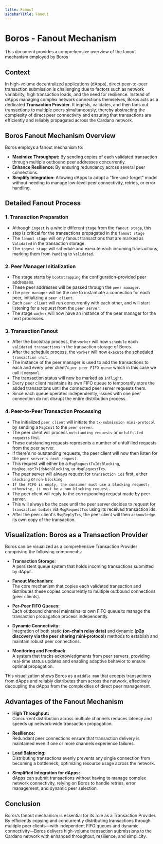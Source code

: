 ```yaml
---
title: Fanout
sidebarTitle: Fanout
---
```


# Boros - Fanout Mechanism

This document provides a comprehensive overview of the fanout mechanism employed by Boros

## Context

In high-volume decentralized applications (dApps), direct peer-to-peer transaction submission is challenging due to factors such as network variability, high transaction loads, and the need for resilience. Instead of dApps managing complex network connections themselves, Boros acts as a dedicated **Transaction Provider**. It ingests, validates, and then fans out transactions to multiple peers simultaneously, thereby abstracting the complexity of direct peer connectivity and ensuring that transactions are efficiently and reliably propagated across the Cardano network.

## Boros Fanout Mechanism Overview

Boros employs a fanout mechanism to:
- **Maximize Throughput:** By sending copies of each validated transaction through multiple outbound peer addresses concurrently.
- **Enhance Resilience:** By ensuring redundancy across several peer connections.
- **Simplify Integration:** Allowing dApps to adopt a "fire-and-forget" model without needing to manage low-level peer connectivity, retries, or error handling.

## Detailed Fanout Process

### 1. Transaction Preparation
- Although `ingest` is a whole different `stage` from the `fanout stage`, this step is critical for the transactions propagated in the `fanout stage`
- The `fanout stage` will only fanout transactions that are marked as `Validated` in the transaction storage.
- The `ingest stage` will schedule and execute each incoming transactions, marking them from `Pending` to `Validated`.

### 2. Peer Manager Initialization
- The stage starts by `bootstrapping` the configuration-provided peer addresses.
- These peer addresses will be passed through the `peer manager`.
- The `peer manager` will be the one to instantiate a connection for each peer, initializing a `peer client`.
- Each `peer client` will run concurrently with each other, and will start listening for a request from the `peer server`.
- The stage `worker` will now have an instance of the peer manager for the next processes.

### 3. Transaction Fanout
- After the bootstrap process, the `worker` will now `schedule` each `validated transactions` in the transaction storage of Boros.
- After the schedule process, the `worker` will now `execute` the scheduled `transaction unit`.
- The instance of the peer manager is used to add the transactions to each and every peer client's `per-peer FIFO queue` which in this case we call it `mempool`.
- The transaction status will now be marked as `Inflight`.
- Every peer client maintains its own FIFO queue to temporarily store the added transactions until the connected peer server requests them.
- Since each queue operates independently, issues with one peer connection do not disrupt the entire distribution process.

### 4. Peer-to-Peer Transaction Processing
- The initialized `peer client` will initiate the `tx-submission mini-protocol` by sending a `MsgInit` to the `peer server`.
- The peer client will process `outstanding requests` or `unfulfilled requests` first.
- These outstanding requests represents a number of unfulfilled requests from the peer server.
- If there's no outstanding requests, the peer client will now then listen for the `peer server's next request`.
- This request will either be a `MsgRequestTxIdsBlocking`, `MsgRequestTxIdsNonBlocking`, or `MsgRequestTxs`.
- The peer server will always request for `transaction ids` first, either `blocking` or `non-blocking`.
- `If the FIFO is empty, the consumer must use a blocking request; otherwise, it must be a non-blocking request.`
- The peer client will reply to the corresponding request made by peer server.
- This will always be the case until the peer server decides to request for `transaction bodies` via `MsgRequestTxs` using its received transaction ids.
- After the peer client's `MsgReplyTxs`, the peer client will then `acknowledge` its own copy of the transaction.

## Visualization: Boros as a Transaction Provider

Boros can be visualized as a comprehensive Transaction Provider comprising the following components:

- **Transaction Storage:**  
  A persistent queue system that holds incoming transactions submitted by dApps.

- **Fanout Mechanism:**  
  The core mechanism that copies each validated transaction and distributes these copies concurrently to multiple outbound connections (peer clients).

- **Per-Peer FIFO Queues:**  
  Each outbound channel maintains its own FIFO queue to manage the transaction propagation process independently.

- **Dynamic Connectivity:**  
  Integration of both static **(on-chain relay data)** and dynamic **(p2p discovery via the peer sharing mini‑protocol)** methods to establish and maintain robust peer connections.

- **Monitoring and Feedback:**  
  A system that tracks acknowledgments from peer servers, providing real-time status updates and enabling adaptive behavior to ensure optimal propagation.

This visualization shows Boros as a `middle man` that accepts transactions from dApps and reliably distributes them across the network, effectively decoupling the dApps from the complexities of direct peer management.

## Advantages of the Fanout Mechanism

- **High Throughput:**  
  Concurrent distribution across multiple channels reduces latency and speeds up network-wide transaction propagation.

- **Resilience:**  
  Redundant peer connections ensure that transaction delivery is maintained even if one or more channels experience failures.

- **Load Balancing:**  
  Distributing transactions evenly prevents any single connection from becoming a bottleneck, optimizing resource usage across the network.

- **Simplified Integration for dApps:**  
  dApps can submit transactions without having to manage complex network connectivity, relying on Boros to handle retries, error management, and dynamic peer selection.

## Conclusion

Boros’s fanout mechanism is essential for its role as a Transaction Provider. By efficiently copying and concurrently distributing transactions through multiple peer clients—with independent FIFO queues and dynamic connectivity—Boros delivers high-volume transaction submissions to the Cardano network with enhanced throughput, resilience, and simplicity.
